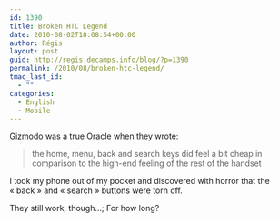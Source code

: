 ```yaml
---
id: 1390
title: Broken HTC Legend
date: 2010-08-02T18:08:54+00:00
author: Régis
layout: post
guid: http://regis.decamps.info/blog/?p=1390
permalink: /2010/08/broken-htc-legend/
tmac_last_id:
  - ""
categories:
  - English
  - Mobile
---
```

[Gizmodo](http://gizmodo.com/5488019/htc-legend-review-frankly-it-feels-expensive) was a true Oracle when they wrote:

> the home, menu, back and search keys did feel a bit cheap in comparison to the high-end feeling of the rest of the handset

I took my phone out of my pocket and discovered with horror that the « back » and « search » buttons were torn off.

They still work, though…; For how long?
